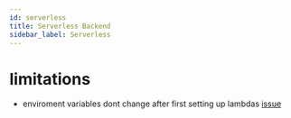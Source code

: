 ```yaml
---
id: serverless
title: Serverless Backend
sidebar_label: Serverless
---
```


# limitations

- enviroment variables dont change after first setting up lambdas [issue](https://github.com/serverless/serverless/issues/4638)
